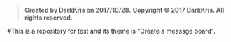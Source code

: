 >  **Created by DarkKris on 2017/10/28.**
>  **Copyright © 2017 DarkKris. All rights reserved.**

#This is a repository for test and its theme is "Create a meassge board".